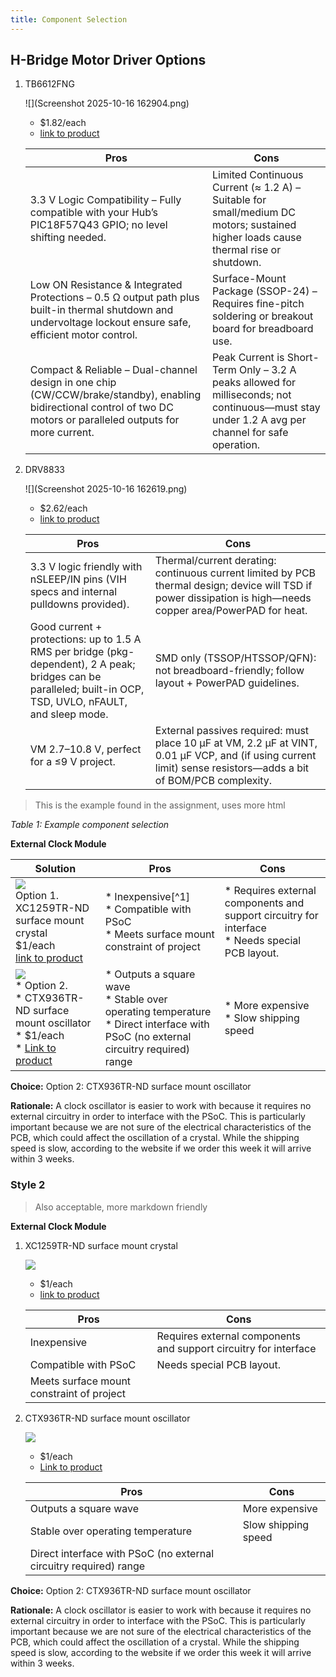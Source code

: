 ```yaml
---
title: Component Selection
---
```


## H-Bridge Motor Driver Options
1. TB6612FNG

    ![](Screenshot 2025-10-16 162904.png)

    * $1.82/each
    * [link to product](https://www.digikey.com/en/products/detail/toshiba-semiconductor-and-storage/TB6612FNG-C-8-EL/1730070)

    | Pros                                      | Cons                                                             |
    | ----------------------------------------- | ---------------------------------------------------------------- |
    | 3.3 V Logic Compatibility – Fully compatible with your Hub’s PIC18F57Q43 GPIO; no level shifting needed.| Limited Continuous Current (≈ 1.2 A) – Suitable for small/medium DC motors; sustained higher loads cause thermal rise or shutdown. |
    | Low ON Resistance & Integrated Protections – 0.5 Ω output path plus built-in thermal shutdown and undervoltage lockout ensure safe, efficient motor control.                      | Surface-Mount Package (SSOP-24) – Requires fine-pitch soldering or breakout board for breadboard use.                                      |
    | Compact & Reliable – Dual-channel design in one chip (CW/CCW/brake/standby), enabling bidirectional control of two DC motors or paralleled outputs for more current. | Peak Current is Short-Term Only – 3.2 A peaks allowed for milliseconds; not continuous—must stay under 1.2 A avg per channel for safe operation.

1. DRV8833

    ![](Screenshot 2025-10-16 162619.png)

    * $2.62/each
    * [link to product](https://www.digikey.com/en/products/detail/texas-instruments/DRV8833PW/4251165)

    | Pros                                      | Cons                                                             |
    | ----------------------------------------- | ---------------------------------------------------------------- |
    | 3.3 V logic friendly with nSLEEP/IN pins (VIH specs and internal pulldowns provided). | Thermal/current derating: continuous current limited by PCB thermal design; device will TSD if power dissipation is high—needs copper area/PowerPAD for heat. |
    | Good current + protections: up to 1.5 A RMS per bridge (pkg-dependent), 2 A peak; bridges can be paralleled; built-in OCP, TSD, UVLO, nFAULT, and sleep mode. | SMD only (TSSOP/HTSSOP/QFN): not breadboard-friendly; follow layout + PowerPAD guidelines.|
    | VM 2.7–10.8 V, perfect for a ≤9 V project. | External passives required: must place 10 µF at VM, 2.2 µF at VINT, 0.01 µF VCP, and (if using current limit) sense resistors—adds a bit of BOM/PCB complexity.

> This is the example found in the assignment, uses more html

*Table 1: Example component selection*

**External Clock Module**

| **Solution**                                                                                                                                                                                      | **Pros**                                                                                                                                    | **Cons**                                                                                            |
| ------------------------------------------------------------------------------------------------------------------------------------------------------------------------------------------------- | ------------------------------------------------------------------------------------------------------------------------------------------- | --------------------------------------------------------------------------------------------------- |
| ![](image1.png)<br>Option 1.<br> XC1259TR-ND surface mount crystal<br>$1/each<br>[link to product](http://www.digikey.com/product-detail/en/ECS-40.3-S-5PX-TR/XC1259TR-ND/827366)                 | \* Inexpensive[^1]<br>\* Compatible with PSoC<br>\* Meets surface mount constraint of project                                               | \* Requires external components and support circuitry for interface<br>\* Needs special PCB layout. |
| ![](image3.png)<br>\* Option 2. <br>\* CTX936TR-ND surface mount oscillator <br>\* $1/each <br>\* [Link to product](http://www.digikey.com/product-detail/en/636L3I001M84320/CTX936TR-ND/2292940) | \* Outputs a square wave <br>\* Stable over operating temperature <br> \* Direct interface with PSoC (no external circuitry required) range | * More expensive <br>\* Slow shipping speed                                                         |

**Choice:** Option 2: CTX936TR-ND surface mount oscillator

**Rationale:** A clock oscillator is easier to work with because it requires no external circuitry in order to interface with the PSoC. This is particularly important because we are not sure of the electrical characteristics of the PCB, which could affect the oscillation of a crystal. While the shipping speed is slow, according to the website if we order this week it will arrive within 3 weeks.

### Style 2

> Also acceptable, more markdown friendly

**External Clock Module**

1. XC1259TR-ND surface mount crystal

    ![](image1.png)

    * $1/each
    * [link to product](http://www.digikey.com/product-detail/en/ECS-40.3-S-5PX-TR/XC1259TR-ND/827366)

    | Pros                                      | Cons                                                             |
    | ----------------------------------------- | ---------------------------------------------------------------- |
    | Inexpensive                               | Requires external components and support circuitry for interface |
    | Compatible with PSoC                      | Needs special PCB layout.                                        |
    | Meets surface mount constraint of project |

1. CTX936TR-ND surface mount oscillator

    ![](image3.png)

    * $1/each
    * [Link to product](http://www.digikey.com/product-detail/en/636L3I001M84320/CTX936TR-ND/2292940)

    | Pros                                                              | Cons                |
    | ----------------------------------------------------------------- | ------------------- |
    | Outputs a square wave                                             | More expensive      |
    | Stable over operating temperature                                 | Slow shipping speed |
    | Direct interface with PSoC (no external circuitry required) range |

**Choice:** Option 2: CTX936TR-ND surface mount oscillator

**Rationale:** A clock oscillator is easier to work with because it requires no external circuitry in order to interface with the PSoC. This is particularly important because we are not sure of the electrical characteristics of the PCB, which could affect the oscillation of a crystal. While the shipping speed is slow, according to the website if we order this week it will arrive within 3 weeks.
